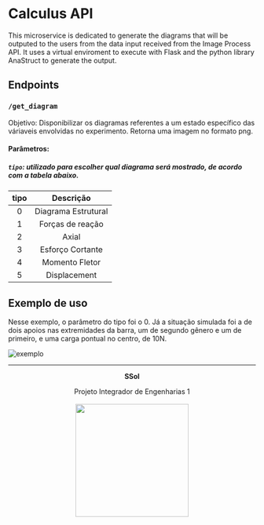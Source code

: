 # Calculus API

This microservice is dedicated to generate the diagrams that will be outputed to the users from the data input received from the Image Process API. It uses a virtual enviroment to execute with Flask and the python library AnaStruct to generate the output.

## Endpoints
### ```/get_diagram```

Objetivo: Disponibilizar os diagramas referentes a um estado específico das váriaveis envolvidas no experimento. Retorna uma imagem no formato png.

#### Parâmetros: 

##### ```tipo```: utilizado para escolher qual diagrama será mostrado, de acordo com a tabela abaixo. 

| tipo | Descrição |
| :--: | :--: |
| 0| Diagrama Estrutural|
| 1| Forças de reação|
| 2| Axial|
| 3| Esforço Cortante|
| 4| Momento Fletor|
| 5| Displacement|

## Exemplo de uso

Nesse exemplo, o parâmetro do tipo foi o 0. Já a situação simulada foi a de dois apoios nas extremidades da barra, um de segundo gênero e um de primeiro, e uma carga pontual no centro, de 10N.

![exemplo](https://i.imgur.com/aiuUnEh.png)


<hr/>
<p align="center"><b>SSol</b></p>
<p align="center">Projeto Integrador de Engenharias 1<br /><br />
<a href="https://fga.unb.br" target="_blank"><img width="230"src="https://4.bp.blogspot.com/-0aa6fAFnSnA/VzICtBQgciI/AAAAAAAARn4/SxVsQPFNeE0fxkCPVgMWbhd5qIEAYCMbwCLcB/s1600/unb-gama.png"></a>
</p>
